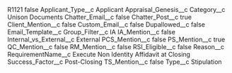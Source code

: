 <?xml version="1.0" encoding="UTF-8"?>
<CustomMetadata xmlns="http://soap.sforce.com/2006/04/metadata" xmlns:xsi="http://www.w3.org/2001/XMLSchema-instance" xmlns:xsd="http://www.w3.org/2001/XMLSchema">
    <label>R1121</label>
    <protected>false</protected>
    <values>
        <field>Applicant_Type__c</field>
        <value xsi:type="xsd:string">Applicant</value>
    </values>
    <values>
        <field>Appraisal_Genesis__c</field>
        <value xsi:nil="true"/>
    </values>
    <values>
        <field>Category__c</field>
        <value xsi:type="xsd:string">Unison Documents</value>
    </values>
    <values>
        <field>Chatter_Email__c</field>
        <value xsi:type="xsd:boolean">false</value>
    </values>
    <values>
        <field>Chatter_Post__c</field>
        <value xsi:type="xsd:boolean">true</value>
    </values>
    <values>
        <field>Client_Mention__c</field>
        <value xsi:type="xsd:boolean">false</value>
    </values>
    <values>
        <field>Custom_Email__c</field>
        <value xsi:type="xsd:boolean">false</value>
    </values>
    <values>
        <field>Dupallowed__c</field>
        <value xsi:type="xsd:boolean">false</value>
    </values>
    <values>
        <field>Email_Template__c</field>
        <value xsi:nil="true"/>
    </values>
    <values>
        <field>Group_Filter__c</field>
        <value xsi:type="xsd:string">IA</value>
    </values>
    <values>
        <field>IA_Mention__c</field>
        <value xsi:type="xsd:boolean">false</value>
    </values>
    <values>
        <field>Internal_vs_External__c</field>
        <value xsi:type="xsd:string">External</value>
    </values>
    <values>
        <field>PCS_Mention__c</field>
        <value xsi:type="xsd:boolean">false</value>
    </values>
    <values>
        <field>PS_Mention__c</field>
        <value xsi:type="xsd:boolean">true</value>
    </values>
    <values>
        <field>QC_Mention__c</field>
        <value xsi:type="xsd:boolean">false</value>
    </values>
    <values>
        <field>RM_Mention__c</field>
        <value xsi:type="xsd:boolean">false</value>
    </values>
    <values>
        <field>RSI_Eligible__c</field>
        <value xsi:type="xsd:boolean">false</value>
    </values>
    <values>
        <field>Reason__c</field>
        <value xsi:nil="true"/>
    </values>
    <values>
        <field>RequirementName__c</field>
        <value xsi:type="xsd:string">Execute Non Identity Affidavit at Closing</value>
    </values>
    <values>
        <field>Success_Factor__c</field>
        <value xsi:type="xsd:string">Post-Closing</value>
    </values>
    <values>
        <field>TS_Mention__c</field>
        <value xsi:type="xsd:boolean">false</value>
    </values>
    <values>
        <field>Type__c</field>
        <value xsi:type="xsd:string">Stipulation</value>
    </values>
</CustomMetadata>
